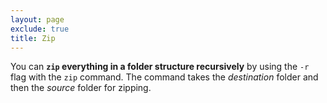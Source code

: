 ```yaml
---
layout: page
exclude: true
title: Zip
---
```


You can **`zip` everything in a folder structure recursively** by using the `-r` flag with the `zip` command. The command takes the *destination* folder and then the *source* folder for zipping.
```bash

```

<!--stackedit_data:
eyJoaXN0b3J5IjpbMTAzNzAzNjczMCwtMTYxNDEzNzE4OF19
-->